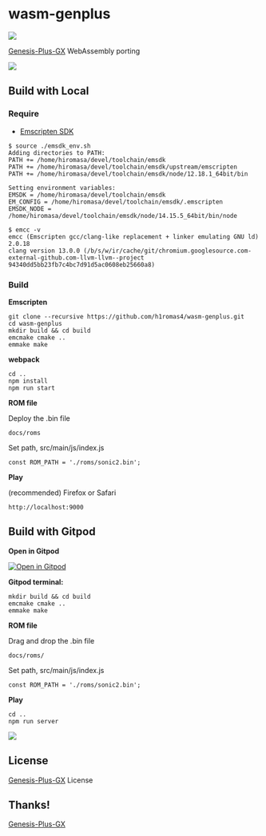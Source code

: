 # wasm-genplus

![](https://github.com/h1romas4/wasm-genplus/workflows/Emscripten%20CI/badge.svg)

[Genesis-Plus-GX](https://github.com/ekeeke/Genesis-Plus-GX) WebAssembly porting

![](https://github.com/h1romas4/wasm-genplus/blob/master/assets/ipad-wasm.jpg)

## Build with Local

### Require

* [Emscripten SDK](https://emscripten.org/docs/getting_started/downloads.html)

```
$ source ./emsdk_env.sh
Adding directories to PATH:
PATH += /home/hiromasa/devel/toolchain/emsdk
PATH += /home/hiromasa/devel/toolchain/emsdk/upstream/emscripten
PATH += /home/hiromasa/devel/toolchain/emsdk/node/12.18.1_64bit/bin

Setting environment variables:
EMSDK = /home/hiromasa/devel/toolchain/emsdk
EM_CONFIG = /home/hiromasa/devel/toolchain/emsdk/.emscripten
EMSDK_NODE = /home/hiromasa/devel/toolchain/emsdk/node/14.15.5_64bit/bin/node

$ emcc -v
emcc (Emscripten gcc/clang-like replacement + linker emulating GNU ld) 2.0.18
clang version 13.0.0 (/b/s/w/ir/cache/git/chromium.googlesource.com-external-github.com-llvm-llvm--project 94340dd5bb23fb7c4bc7d91d5ac0608eb25660a8)
```

### Build

**Emscripten**

```
git clone --recursive https://github.com/h1romas4/wasm-genplus.git
cd wasm-genplus
mkdir build && cd build
emcmake cmake ..
emmake make
```

**webpack**

```
cd ..
npm install
npm run start
```

**ROM file**

Deploy the .bin file

```
docs/roms
```

Set path, src/main/js/index.js

```
const ROM_PATH = './roms/sonic2.bin';
```

**Play**

(recommended) Firefox or Safari

```
http://localhost:9000
```

## Build with Gitpod

**Open in Gitpod**

[![Open in Gitpod](https://gitpod.io/button/open-in-gitpod.svg)](https://gitpod.io/#https://github.com/h1romas4/wasm-genplus)

**Gitpod terminal:**

```
mkdir build && cd build
emcmake cmake ..
emmake make
```

**ROM file**

Drag and drop the .bin file

```
docs/roms/
```

Set path, src/main/js/index.js

```
const ROM_PATH = './roms/sonic2.bin';
```

**Play**

```
cd ..
npm run server
```

![](https://github.com/h1romas4/wasm-genplus/blob/master/assets/gitpod-01.jpg)

## License

[Genesis-Plus-GX](https://github.com/ekeeke/Genesis-Plus-GX/blob/master/LICENSE.txt) License

## Thanks!

[Genesis-Plus-GX](https://github.com/ekeeke/Genesis-Plus-GX)
